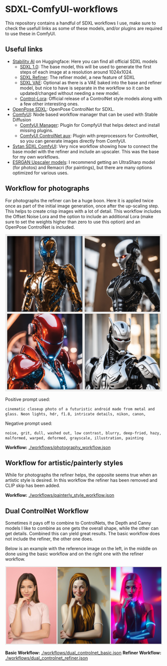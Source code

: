# SDXL-ComfyUI-workflows

This repository contains a handful of SDXL workflows I use, make sure to check the usefull links as some of these models,
and/or plugins are required to use these in ComfyUI.

## Useful links

  * [Stability AI](https://huggingface.co/stabilityai) on Huggingface: Here you can find all official SDXL models
    * [SDXL 1.0](https://huggingface.co/stabilityai/stable-diffusion-xl-base-1.0): The base model, this will be used to generate the first steps of each image at a resolution around 1024x1024.
    * [SDXL Refiner](https://huggingface.co/stabilityai/stable-diffusion-xl-refiner-1.0): The refiner model, a new feature of SDXL 
    * [SDXL VAE](https://huggingface.co/stabilityai/sdxl-vae): Optional as there is a VAE baked into the base and refiner model, but nice to have is separate in the workflow so it can be updated/changed without needing a new model.
    * [Control-Lora](https://huggingface.co/stabilityai/control-lora): Official release of a ControlNet style models along with a few other interesting ones.
  * [OpenPose SDXL](https://huggingface.co/thibaud/controlnet-openpose-sdxl-1.0): OpenPose ControlNet for SDXL.
  * [ComfyUI](https://github.com/comfyanonymous/ComfyUI): Node based workflow manager that can be used with Stable Diffusion
    * [ComfyUI Manager](https://github.com/ltdrdata/ComfyUI-Manager): Plugin for CompfyUI that helps detect and install missing plugins.
    * [ComfyUI ControlNet aux](https://github.com/Fannovel16/comfyui_controlnet_aux): Plugin with preprocessors for ControlNet, so you can generate images directly from ComfyUI.
  * [Sytan SDXL ComfyUI](https://github.com/SytanSD/Sytan-SDXL-ComfyUI): Very nice workflow showing how to connect the base model with the refiner and include an upscaler. This was the base for my own workflows.
  * [ESRGAN Upscaler models](https://openmodeldb.info/): I recommend getting an UltraSharp model (for photos) and Remacri (for paintings), but there are many options optimized for various uses.

## Workflow for photographs

For photographs the refiner can be a huge boon. Here it is applied twice once as part of the initial image generation, 
once after the up-scaling step. This helps to create crisp images with a lot of detail. This workflow includes the 
Offset Noise Lora and the option to include an additional Lora (make sure to set the weights higher than zero to 
use this option) and an OpenPose ControlNet is included. 

![an example of four androids generated using this workflow](./images/photography_examples.jpeg)

Positive prompt used:
```
cinematic closeup photo of a futuristic android made from metal and glass. Neon lights, hdr, f1.8, intricate details, nikon, canon,
```
Negative prompt used:
```
noise, grit, dull, washed out, low contrast, blurry, deep-fried, hazy, malformed, warped, deformed, grayscale, illustration, painting
```

**Workflow:** [./workflows/photography_workflow.json](./workflows/photography_workflow.json)

## Workflow for artistic/painterly styles

While for photographs the refiner helps, the opposite seems true when an artistic style is desired. 
In this workflow the refiner has been removed and CLIP skip has been added. 

**Workflow:** [./workflows/painterly_style_workflow.json](./workflows/painterly_style_workflow.json)

## Dual ControlNet Workflow

Sometimes it pays off to combine to ControlNets, the Depth and Canny models I like to combine as one gets the overall
shape, while the other can get details. Combined this can yield great results. The basic workflow does not include
the refiner, the other one does.

Below is an example with the reference image on the left, in the middle on done using the basic workflow and on the right
one with the refiner workflow.

![from left to right, the reference, an image using the basic workflow and one using the refiner](./images/dual-controlnet.jpg)

**Basic Workflow:** [./workflows/dual_controlnet_basic.json](./workflows/dual_controlnet_basic.json)
**Refiner Workflow:** [./workflows/dual_controlnet_refiner.json](./workflows/dual_controlnet_refiner.json)
